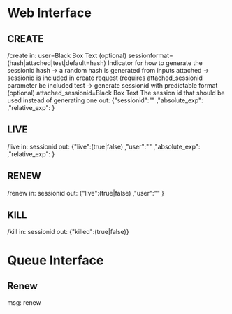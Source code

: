 
# Web Interface

## CREATE
/create
in: user=Black Box Text
    (optional) sessionformat=(hash|attached|test|default=hash)
               Indicator for how to generate the sessionid
               hash -> a random hash is generated from inputs
               attached -> sessionid is included in create request (requires
                           attached_sessionid parameter be included
               test -> generate sessionid with predictable format
    (optional) attached_sessionid=Black Box Text
               The session id that should be used instead of generating one
out: {"sessionid":"<sessionid>"
     ,"absolute_exp":<absolute-expiration>
     ,"relative_exp":<relative-expiration>
     }

## LIVE
/live
in: sessionid
out: {"live":(true|false)
     ,"user":"<user>"
     ,"absolute_exp":<absolute-expiration>
     ,"relative_exp":<relative-expiration>
     }

## RENEW
/renew
in: sessionid
out: {"live":(true|false)
     ,"user":"<user>"
     }

## KILL
/kill
in: sessionid
out: {"killed":(true|false)}


# Queue Interface

## Renew
msg: renew <sessionid>

